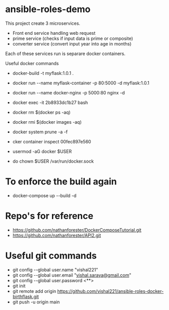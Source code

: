 # ansible-roles-demo

This project create 3 microservices.
 - Front end service handling web request
 - prime service (checks if input data is prime or composite)
 - converter service (convert input year into age in months)
 
 Each of these services run is separare docker containers.
 
 Useful docker commands
  - docker-build -t myflask:1.0.1 .
  - docker run --name myflask-container -p 80:5000 -d myflask:1.0.1

  - docker run --name docker-nginx -p 5000:80 nginx -d

  - docker exec -it 2b8933dc1b27 bash
  - docker rm $(docker ps -aq)
  - docker rmi $(docker images -aq)
  - docker system prune -a -f

  - cker container inspect 00fec897e560

  -  usermod -aG docker $USER
  - do chown $USER /var/run/docker.sock

  # To enforce the build again
  - docker-compose up --build -d
   
  # Repo's for reference
  - https://github.com/nathanforester/DockerComposeTutorial.git
  - https://github.com/nathanforester/API2.git

# Useful git commands 
 - git config --global user.name "vishal221"
 - git config --global user.email "vishal.saraya@gmail.com"
 - git config --global user.password  <**>
 - git init
 - git remote add origin https://github.com/vishal221/ansible-roles-docker-birthflask.git
 - git push -u origin main

